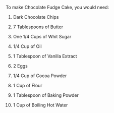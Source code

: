 To make Chocolate Fudge Cake, you would need:

1. Dark Chocolate Chips

2. 7 Tablespoons of Butter

3. One 1/4 Cups of Whit Sugar

4. 1/4 Cup of Oil

5. 1 Tablespoon of Vanilla Extract

6. 2 Eggs

7. 1/4 Cup of Cocoa Powder

8. 1 Cup of Flour

9. 1 Tablespoon of Baking Powder

10. 1 Cup of Boiling Hot Water

